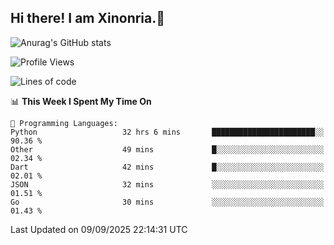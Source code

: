 ## Hi there! I am Xinonria.👋

![Anurag's GitHub stats](https://status-git-main-xinonrias-projects-f26540e3.vercel.app/api?username=xinonria&hide=stars,issues)

<!--START_SECTION:waka-->
![Profile Views](http://img.shields.io/badge/Profile%20Views-1-blue)

![Lines of code](https://img.shields.io/badge/From%20Hello%20World%20I%27ve%20Written-7.8%20million%20lines%20of%20code-blue)

📊 **This Week I Spent My Time On** 

```text
💬 Programming Languages: 
Python                   32 hrs 6 mins       ███████████████████████░░   90.36 % 
Other                    49 mins             █░░░░░░░░░░░░░░░░░░░░░░░░   02.34 % 
Dart                     42 mins             █░░░░░░░░░░░░░░░░░░░░░░░░   02.01 % 
JSON                     32 mins             ░░░░░░░░░░░░░░░░░░░░░░░░░   01.51 % 
Go                       30 mins             ░░░░░░░░░░░░░░░░░░░░░░░░░   01.43 % 
```


 Last Updated on 09/09/2025 22:14:31 UTC
<!--END_SECTION:waka-->

<!--
**xinonria/xinonria** is a ✨ _special_ ✨ repository because its `README.md` (this file) appears on your GitHub profile.

Here are some ideas to get you started:

- 🔭 I’m currently working on ...
- 🌱 I’m currently learning ...
- 👯 I’m looking to collaborate on ...
- 🤔 I’m looking for help with ...
- 💬 Ask me about ...
- 📫 How to reach me: ...
- 😄 Pronouns: ...
- ⚡ Fun fact: ...
-->

